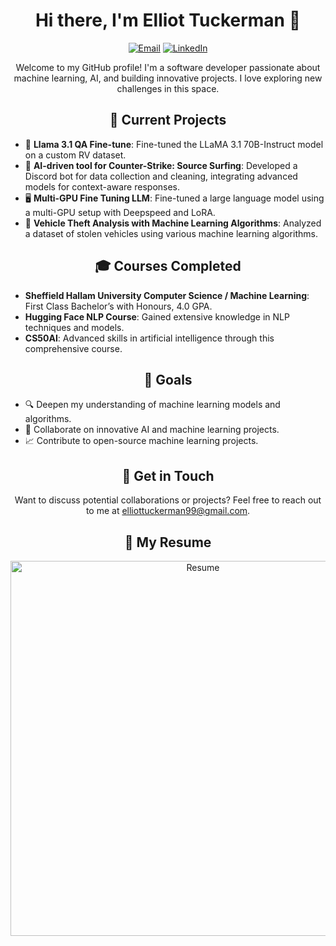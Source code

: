 <h1 align="center">Hi there, I'm Elliot Tuckerman 👋</h1>

<p align="center">
  <a href="mailto:elliottuckerman99@gmail.com"><img src="https://img.shields.io/badge/-Email-ff69b4" alt="Email"></a>
  <a href="https://linkedin.com/in/elliottuckerman/"><img src="https://img.shields.io/badge/-LinkedIn-0077b5" alt="LinkedIn"></a>
</p>

<p align="center">Welcome to my GitHub profile! I'm a software developer passionate about machine learning, AI, and building innovative projects. I love exploring new challenges in this space.</p>

<h2 align="center">🔭 Current Projects</h2>

<ul>
  <li>📄 <strong>Llama 3.1 QA Fine-tune</strong>: Fine-tuned the LLaMA 3.1 70B-Instruct model on a custom RV dataset.</li>
  <li>🤖 <strong>AI-driven tool for Counter-Strike: Source Surfing</strong>: Developed a Discord bot for data collection and cleaning, integrating advanced models for context-aware responses.</li>
  <li>🖥️ <strong>Multi-GPU Fine Tuning LLM</strong>: Fine-tuned a large language model using a multi-GPU setup with Deepspeed and LoRA.</li>
  <li>🚗 <strong>Vehicle Theft Analysis with Machine Learning Algorithms</strong>: Analyzed a dataset of stolen vehicles using various machine learning algorithms.</li>
</ul>

<h2 align="center">🎓 Courses Completed</h2>

<ul>
  <li><strong>Sheffield Hallam University Computer Science / Machine Learning</strong>: First Class Bachelor’s with Honours, 4.0 GPA.</li>
  <li><strong>Hugging Face NLP Course</strong>: Gained extensive knowledge in NLP techniques and models.</li>
  <li><strong>CS50AI</strong>: Advanced skills in artificial intelligence through this comprehensive course.</li>
</ul>

<h2 align="center">🌱 Goals</h2>

<ul>
  <li>🔍 Deepen my understanding of machine learning models and algorithms.</li>
  <li>🚀 Collaborate on innovative AI and machine learning projects.</li>
  <li>📈 Contribute to open-source machine learning projects.</li>
</ul>

<h2 align="center">💬 Get in Touch</h2>

<p align="center">
  Want to discuss potential collaborations or projects? Feel free to reach out to me at <a href="mailto:elliottuckerman99@gmail.com">elliottuckerman99@gmail.com</a>.
</p>

<h2 align="center">📄 My Resume</h2>
<p align="center">
  <img src="[https://github.com/etuckerman/resume/blob/main/v4/resume.png](https://github.com/etuckerman/resume/blob/main/v4/Elliot_Tuckerman_Resume.png)?raw=true" alt="Resume" width="600">
</p>
